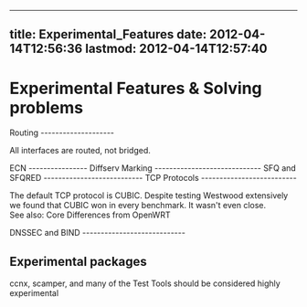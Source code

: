 
---
title: Experimental_Features
date: 2012-04-14T12:56:36
lastmod: 2012-04-14T12:57:40
---
Experimental Features & Solving problems
========================================

<link>Routing</link>
--------------------

All interfaces are routed, not bridged.

<link>ECN</link>
----------------

<link>Diffserv Marking</link>
-----------------------------

<link>SFQ and SFQRED</link>
---------------------------

<link>TCP Protocols</link>
--------------------------

The default TCP protocol is CUBIC. Despite testing Westwood extensively
we found that CUBIC won in every benchmark. It wasn't even close.\
See also: <link>Core Differences from OpenWRT</link>

<link>DNSSEC</link> and BIND
----------------------------

Experimental packages
---------------------

<link>ccnx</link>, <link>scamper</link>, and many of the <link>Test
Tools</link> should be considered highly experimental
